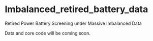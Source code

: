 # Imbalanced_retired_battery_data
Retired Power Battery Screening under Massive Imbalanced Data

Data and core code will be coming soon.
